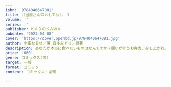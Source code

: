 ```yaml
---
isbn: '9784040647081'
title: 弁当屋さんのおもてなし　1
volume: ''
series: ''
publisher: ＫＡＤＯＫＡＷＡ
pubdate: '2021-04-08'
cover: 'https://cover.openbd.jp/9784040647081.jpg'
author: 十峯なるせ／著 喜多みどり／原著
description: あなたが本当に食べたいものはなんですか？願いが叶うお弁当、召し上がれ。
price: '660'
genre: コミックス(書)
target: 一般
format: コミック
content: コミックス・劇画

---
```

